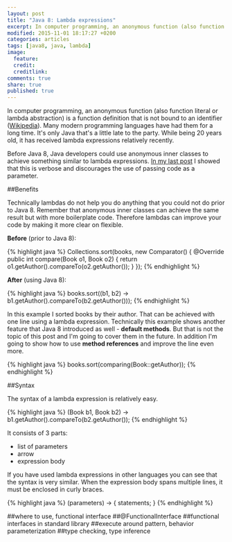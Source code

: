 ```yaml
---
layout: post
title: "Java 8: Lambda expressions"
excerpt: In computer programming, an anonymous function (also function literal or lambda abstraction) is a function definition that is not bound to an identifier.
modified: 2015-11-01 18:17:27 +0200
categories: articles
tags: [java8, java, lambda]
image:
  feature:
  credit:
  creditlink:
comments: true
share: true
published: true
---
```


In computer programming, an anonymous function (also function literal or lambda abstraction) is a function definition that is not bound to an identifier ([Wikipedia](https://en.wikipedia.org/wiki/Anonymous_function "Anonymous function")). Many modern programming languages have had them for a long time. It's only Java that's a little late to the party. While being 20 years old, it has received lambda expressions relatively recently.

Before Java 8, Java developers could use anonymous inner classes to achieve something similar to lambda expressions. [In my last post]({{site.url}}/articles/java-8-behavior-parameterization "Java 8: Behavior parameterization") I showed that this is verbose and discourages the use of passing code as a parameter.

##Benefits

Technically lambdas do not help you do anything that you could not do prior to Java 8. Remember that anonymous inner classes can achieve the same result but with more boilerplate code. Therefore lambdas can improve your code by making it more clear on flexible.

**Before** (prior to Java 8):

{% highlight java %}
Collections.sort(books, new Comparator<Book>() {
    @Override
    public int compare(Book o1, Book o2) {
        return o1.getAuthor().compareTo(o2.getAuthor());
    }
});
{% endhighlight %}

**After** (using Java 8):

{% highlight java %}
books.sort((b1, b2) -> b1.getAuthor().compareTo(b2.getAuthor()));
{% endhighlight %}

In this example I sorted books by their author. That can be achieved with one line using a lambda expression. Technically this example shows another feature that Java 8 introduced as well - **default methods**. But that is not the topic of this post and I'm going to cover them in the future. In addition I'm going to show how to use **method references** and improve the line even more.

{% highlight java %}
books.sort(comparing(Book::getAuthor));
{% endhighlight %}

##Syntax

The syntax of a lambda expression is relatively easy.

{% highlight java %}
(Book b1, Book b2) -> b1.getAuthor().compareTo(b2.getAuthor());
{% endhighlight %}

It consists of 3 parts:

* list of parameters
* arrow
* expression body

If you have used lambda expressions in other languages you can see that the syntax is very similar. When the expression body spans multiple lines, it must be enclosed in curly braces.

{% highlight java %}
(parameters) -> { statements; }
{% endhighlight %}

##where to use, functional interface
##@FunctionalInterface
##functional interfaces in standard library
##execute around pattern, behavior parameterization
##type checking, type inference
